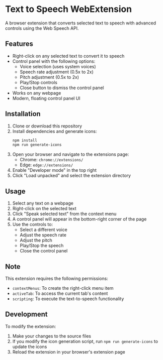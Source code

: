 # Text to Speech WebExtension

A browser extension that converts selected text to speech with advanced controls using the Web Speech API.

## Features

- Right-click on any selected text to convert it to speech
- Control panel with the following options:
  - Voice selection (uses system voices)
  - Speech rate adjustment (0.5x to 2x)
  - Pitch adjustment (0.5x to 2x)
  - Play/Stop controls
  - Close button to dismiss the control panel
- Works on any webpage
- Modern, floating control panel UI

## Installation

1. Clone or download this repository
2. Install dependencies and generate icons:
   ```bash
   npm install
   npm run generate-icons
   ```
3. Open your browser and navigate to the extensions page:
   - Chrome: `chrome://extensions/`
   - Edge: `edge://extensions/`
4. Enable "Developer mode" in the top right
5. Click "Load unpacked" and select the extension directory

## Usage

1. Select any text on a webpage
2. Right-click on the selected text
3. Click "Speak selected text" from the context menu
4. A control panel will appear in the bottom-right corner of the page
5. Use the controls to:
   - Select a different voice
   - Adjust the speech rate
   - Adjust the pitch
   - Play/Stop the speech
   - Close the control panel

## Note

This extension requires the following permissions:
- `contextMenus`: To create the right-click menu item
- `activeTab`: To access the current tab's content
- `scripting`: To execute the text-to-speech functionality

## Development

To modify the extension:
1. Make your changes to the source files
2. If you modify the icon generation script, run `npm run generate-icons` to update the icons
3. Reload the extension in your browser's extension page 